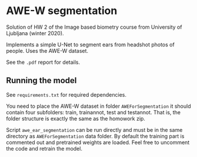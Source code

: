 # AWE-W segmentation

Solution of HW 2 of the Image based biometry course from University of Ljubljana (winter 2020).

Implements a simple U-Net to segment ears from headshot photos of people. Uses the AWE-W dataset.

See the `.pdf` report for details.

## Running the model

See `requirements.txt` for required dependencies.

You need to place the AWE-W dataset in folder `AWEForSegmentation` it should contain four subfolders: train, trainannot, test and testannot. That is, the folder structure is exactly the same as the homowork zip.

Script `awe_ear_segmentation` can be run directly and must be in the same directory as `AWEForSegmentation` data folder. By default the training part is commented out and pretrained weights are loaded. Feel free to uncomment the code and retrain the model.
